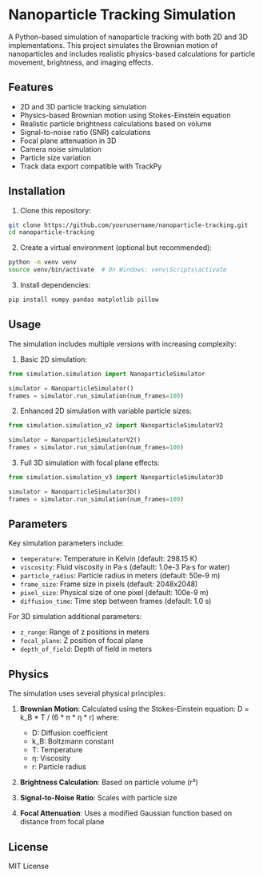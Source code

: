 # Nanoparticle Tracking Simulation

A Python-based simulation of nanoparticle tracking with both 2D and 3D implementations. This project simulates the Brownian motion of nanoparticles and includes realistic physics-based calculations for particle movement, brightness, and imaging effects.

## Features

- 2D and 3D particle tracking simulation
- Physics-based Brownian motion using Stokes-Einstein equation
- Realistic particle brightness calculations based on volume
- Signal-to-noise ratio (SNR) calculations
- Focal plane attenuation in 3D
- Camera noise simulation
- Particle size variation
- Track data export compatible with TrackPy

## Installation

1. Clone this repository:
```bash
git clone https://github.com/yourusername/nanoparticle-tracking.git
cd nanoparticle-tracking
```

2. Create a virtual environment (optional but recommended):
```bash
python -m venv venv
source venv/bin/activate  # On Windows: venv\Scripts\activate
```

3. Install dependencies:
```bash
pip install numpy pandas matplotlib pillow
```

## Usage

The simulation includes multiple versions with increasing complexity:

1. Basic 2D simulation:
```python
from simulation.simulation import NanoparticleSimulator

simulator = NanoparticleSimulator()
frames = simulator.run_simulation(num_frames=100)
```

2. Enhanced 2D simulation with variable particle sizes:
```python
from simulation.simulation_v2 import NanoparticleSimulatorV2

simulator = NanoparticleSimulatorV2()
frames = simulator.run_simulation(num_frames=100)
```

3. Full 3D simulation with focal plane effects:
```python
from simulation.simulation_v3 import NanoparticleSimulator3D

simulator = NanoparticleSimulator3D()
frames = simulator.run_simulation(num_frames=100)
```

## Parameters

Key simulation parameters include:

- `temperature`: Temperature in Kelvin (default: 298.15 K)
- `viscosity`: Fluid viscosity in Pa·s (default: 1.0e-3 Pa·s for water)
- `particle_radius`: Particle radius in meters (default: 50e-9 m)
- `frame_size`: Frame size in pixels (default: 2048x2048)
- `pixel_size`: Physical size of one pixel (default: 100e-9 m)
- `diffusion_time`: Time step between frames (default: 1.0 s)

For 3D simulation additional parameters:
- `z_range`: Range of z positions in meters
- `focal_plane`: Z position of focal plane
- `depth_of_field`: Depth of field in meters

## Physics

The simulation uses several physical principles:

1. **Brownian Motion**: Calculated using the Stokes-Einstein equation:
   D = k_B * T / (6 * π * η * r)
   where:
   - D: Diffusion coefficient
   - k_B: Boltzmann constant
   - T: Temperature
   - η: Viscosity
   - r: Particle radius

2. **Brightness Calculation**: Based on particle volume (r³)

3. **Signal-to-Noise Ratio**: Scales with particle size

4. **Focal Attenuation**: Uses a modified Gaussian function based on distance from focal plane

## License

MIT License 